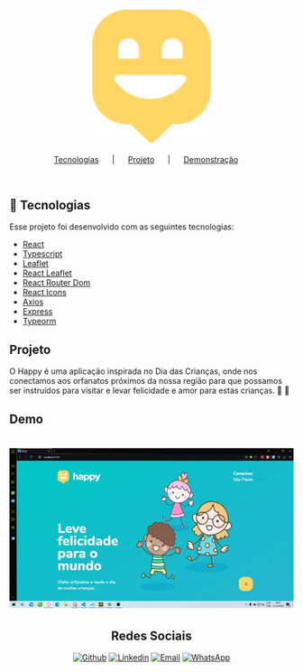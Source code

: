 <h3 align="center">
    <img alt="Next Level Week" src="public/favicon.ico" width="210px" />
</h3>
<p align="center">
  <a href="#rocket-tecnologias">Tecnologias</a>&nbsp; &nbsp; &nbsp; |&nbsp; &nbsp; &nbsp;
  <a href="#projeto">Projeto</a>&nbsp; &nbsp; &nbsp; |&nbsp; &nbsp; &nbsp;
  <a href="#demo">Demonstração</a>&nbsp; &nbsp; &nbsp; 
</p>

<br>

## :rocket: Tecnologias

Esse projeto foi desenvolvido com as seguintes tecnologias:

* [React](https://reactjs.org)
* [Typescript](https://www.typescriptlang.org/)
* [Leaflet](https://leafletjs.com/)
* [React Leaflet](https://react-leaflet.js.org/)
* [React Router Dom](https://reactrouter.com/web/guides/quick-start)
* [React Icons](https://react-icons.github.io/react-icons/)
* [Axios](https://github.com/axios/axios)
* [Express](https://expressjs.com/pt-br/)
* [Typeorm](https://typeorm.io/#/)

## Projeto

O Happy é uma aplicação inspirada no Dia das Crianças, onde nos conectamos aos orfanatos próximos da nossa região para que possamos ser instruídos para visitar e levar felicidade e amor para estas crianças. 👦 👧

## Demo

<h1 align="center">
    <img alt="Next Level Week" src="/happy-nlw.gif" width="1000px" />
</h1>


<h2 align="center">Redes Sociais</h2>

<p align="center">
   <a href="https://github.com/lia18317" target="_blank" >
    <img alt="Github" src="https://img.shields.io/badge/github-%23100000.svg?&style=for-the-badge&logo=github&logoColor=white"></a>
    
      
  <a href="https://www.linkedin.com/in/lia18317/" target="_blank" >
    <img alt="Linkedin" src="https://img.shields.io/badge/linkedin-%230077B5.svg?&style=for-the-badge&logo=linkedin&logoColor=white"></a>
    
    
  <a href="mailto:juliareinaldi@outlook.com" target="_blank" >
    <img alt="Email" src="https://img.shields.io/badge/Microsoft%20Outlook-0078D4?logo=microsoft-outlook&logoColor=white&style=for-the-badge"></a> 
  
  <a href="https://api.whatsapp.com/send?phone=5519993539900" target="_blank" >
    <img alt="WhatsApp" src="https://img.shields.io/badge/WHATSAPP-25D366?&style=for-the-badge&logo=whatsapp&logoColor=white"></a>
 </p>

